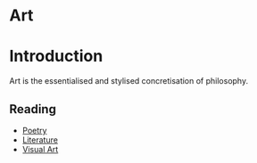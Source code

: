 # Art
# Introduction
Art is the essentialised and stylised concretisation of philosophy.

## Reading
- [Poetry](https://pranigopu.github.io/art/poetry)
- [Literature](https://pranigopu.github.io/art/poetry)
- [Visual Art](https://pranigopu.github.io/art/visual-art)